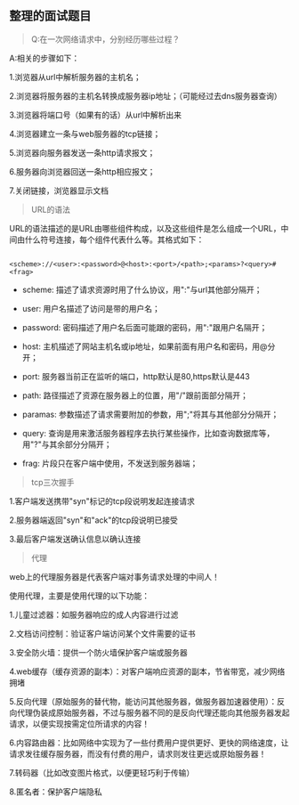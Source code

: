 ## 整理的面试题目

> Q:在一次网络请求中，分别经历哪些过程？

A:相关的步骤如下：

1.浏览器从url中解析服务器的主机名；

2.浏览器将服务器的主机名转换成服务器ip地址；（可能经过去dns服务器查询）

3.浏览器将端口号（如果有的话）从url中解析出来

4.浏览器建立一条与web服务器的tcp链接；

5.浏览器向服务器发送一条http请求报文；

6.服务器向浏览器回送一条http相应报文；

7.关闭链接，浏览器显示文档

> URL的语法

URL的语法描述的是URL由哪些组件构成，以及这些组件是怎么组成一个URL，中间由什么符号连接，每个组件代表什么等。其格式如下：

```

<scheme>://<user>:<password>@<host>:<port>/<path>;<params>?<query>#<frag>

```

- scheme: 描述了请求资源时用了什么协议，用":"与url其他部分隔开；

- user: 用户名描述了访问是带的用户名；

- password: 密码描述了用户名后面可能跟的密码，用":"跟用户名隔开；

- host: 主机描述了网站主机名或ip地址，如果前面有用户名和密码，用@分开；

- port: 服务器当前正在监听的端口，http默认是80,https默认是443

- path: 路径描述了资源在服务器上的位置，用"/"跟前面部分隔开；

- paramas: 参数描述了请求需要附加的参数，用";"将其与其他部分分隔开；

- query: 查询是用来激活服务器程序去执行某些操作，比如查询数据库等，用"?"与其余部分分隔开；

- frag: 片段只在客户端中使用，不发送到服务器端；

> tcp三次握手

1.客户端发送携带"syn"标记的tcp段说明发起连接请求

2.服务器端返回"syn"和"ack"的tcp段说明已接受

3.最后客户端发送确认信息以确认连接

> 代理

web上的代理服务器是代表客户端对事务请求处理的中间人！

使用代理，主要是使用代理的以下功能：

1.儿童过滤器：如服务器响应的成人内容进行过滤

2.文档访问控制：验证客户端访问某个文件需要的证书

3.安全防火墙：提供一个防火墙保护客户端或服务器

4.web缓存（缓存资源的副本）：对客户端响应资源的副本，节省带宽，减少网络拥堵

5.反向代理（原始服务的替代物，能访问其他服务器，做服务器加速器使用）：反向代理伪装成原始服务器，不过与服务器不同的是反向代理还能向其他服务器发起请求，以便实现按需定位所请求的内容！

6.内容路由器：比如网络中实现为了一些付费用户提供更好、更快的网络速度，让请求发往缓存服务器，而没有付费的用户，请求则发往更远或原始服务器！

7.转码器（比如改变图片格式，以便更轻巧利于传输）

8.匿名者：保护客户端隐私











